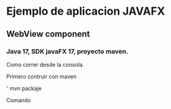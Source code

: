# Ejemplo de aplicacion JAVAFX

## WebView component

### Java 17, SDK javaFX 17, proyecto maven.

Como correr desde la consola.

Primero contruir con maven

' mvn packaje

Comando





